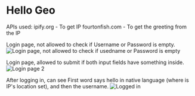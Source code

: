 # Hello Geo



APIs used: 
ipify.org - To get IP
fourtonfish.com - To get the greeting from the IP

Login page, not allowed to check if Username or Password is empty.
![Login page, not allowed to check if usedname or Password is empty](https://i.imgur.com/YdQfka2.png)


Login page, allowed to submit if both input fields have something inside.
![Login page 2](https://i.imgur.com/dGw9XyV.png)

After logging in, can see First word says hello in native language (where is IP's location set), and then the username.
![Logged in](https://i.imgur.com/Mgc1qUy.png)

